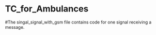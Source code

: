 # TC_for_Ambulances
#The singal_signal_with_gsm file contains code for one signal receiving a message. 
